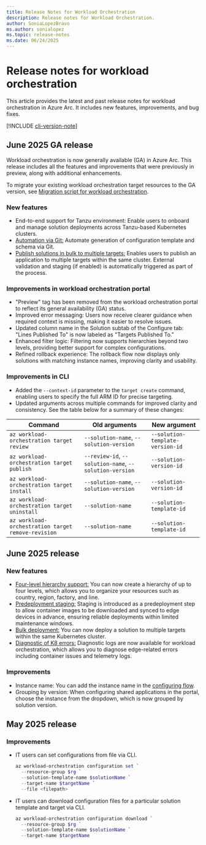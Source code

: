 ```yaml
---
title: Release Notes for Workload Orchestration
description: Release notes for Workload Orchestration.
author: SoniaLopezBravo
ms.author: sonialopez
ms.topic: release-notes
ms.date: 06/24/2025
---
```


# Release notes for workload orchestration

This article provides the latest and past release notes for workload orchestration in Azure Arc. It includes new features, improvements, and bug fixes.

[!INCLUDE [cli-version-note](includes/cli-version-note.md)]

## June 2025 GA release

Workload orchestration is now generally available (GA) in Azure Arc. This release includes all the features and improvements that were previously in preview, along with additional enhancements.

To migrate your existing workload orchestration target resources to the GA version, see [Migration script for workload orchestration](migration-script.md).

### New features

- End-to-end support for Tanzu environment: Enable users to onboard and manage solution deployments across Tanzu-based Kubernetes clusters.
- [Automation via Git:](github-actions.md) Automate generation of configuration template and schema via Git. 
- [Publish solutions in bulk to multiple targets:](bulk-deployment.md) Enables users to publish an application to multiple targets within the same cluster. External validation and staging (if enabled) is automatically triggered as part of the process. 

### Improvements in workload orchestration portal

- "Preview" tag has been removed from the workload orchestration portal to reflect its general availability (GA) status.
- Improved error messaging: Users now receive clearer guidance when required context is missing, making it easier to resolve issues.
- Updated column name in the Solution subtab of the Configure tab: "Lines Published To" is now labeled as "Targets Published To."
- Enhanced filter logic: Filtering now supports hierarchies beyond two levels, providing better support for complex configurations.
- Refined rollback experience: The rollback flow now displays only solutions with matching instance names, improving clarity and usability.

### Improvements in CLI

- Added the `--context-id` parameter to the `target create` command, enabling users to specify the full ARM ID for precise targeting.
- Updated arguments across multiple commands for improved clarity and consistency. See the table below for a summary of these changes:

|Command|Old arguments|New argument|
|---|---|---|
|`az workload-orchestration target review`|`--solution-name`, `--solution-version`|`--solution-template-version-id`|
|`az workload-orchestration target publish`|`--review-id`, `--solution-name`, `--solution-version`|`--solution-version-id`|
|`az workload-orchestration target install`|`--solution-name`, `--solution-version`|`--solution-version-id`|
|`az workload-orchestration target uninstall`|`--solution-name`|`--solution-template-id`|
|`az workload-orchestration target remove-revision`|`--solution-name`|`--solution-template-id`|

## June 2025 release

### New features

- [Four-level hierarchy support:](service-group.md#service-groups-at-different-hierarchy-levels) You can now create a hierarchy of up to four levels, which allows you to organize your resources such as country, region, factory, and line. 
- [Predeployment staging:](how-to-stage.md) Staging is introduced as a predeployment step to allow container images to be downloaded and synced to edge devices in advance, ensuring reliable deployments within limited maintenance windows.
- [Bulk deployment:](bulk-deployment.md) You can now deploy a solution to multiple targets within the same Kubernetes cluster. 
- [Diagnostic of K8 errors:](diagnose-problems.md) Diagnostic logs are now available for workload orchestration, which allows you to diagnose edge-related errors including container issues and telemetry logs. 

### Improvements

- Instance name: You can add the instance name in the [configuring flow](configure.md#configure-solution-parameters).
- Grouping by version: When configuring shared applications in the portal, choose the instance from the dropdown, which is now grouped by solution version.

## May 2025 release

### Improvements

- IT users can set configurations from file via CLI. 

    ```powershell
    az workload-orchestration configuration set `
      --resource-group $rg `
      --solution-template-name $solutionName `
      --target-name $targetName `
      --file <filepath>
    ```

- IT users can download configuration files for a particular solution template and target via CLI.

    ```powershell
    az workload-orchestration configuration download `
      --resource-group $rg `
      --solution-template-name $solutionName `
      --target-name $targetName
    ```


